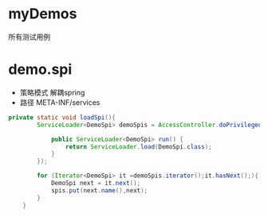 # myDemos
所有测试用例

# demo.spi
* 策略模式 解耦spring
* 路径 META-INF/services
```java
private static void loadSpi(){
        ServiceLoader<DemoSpi> demoSpis = AccessController.doPrivileged(new PrivilegedAction<ServiceLoader<DemoSpi>>() {

            public ServiceLoader<DemoSpi> run() {
                return ServiceLoader.load(DemoSpi.class);
            }
        });

        for (Iterator<DemoSpi> it =demoSpis.iterator();it.hasNext();){
            DemoSpi next = it.next();
            spis.put(next.name(),next);
        }
    }
```
